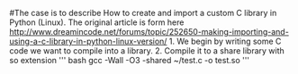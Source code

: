 #The case is to describe How to create and import a custom C library in Python (Linux). 
The original article is form here http://www.dreamincode.net/forums/topic/252650-making-importing-and-using-a-c-library-in-python-linux-version/
    1. We begin by writing some C code we want to compile into a library. 
    2. Compile it to a share library with so extension 
        ''' bash
        gcc -Wall -O3 -shared ~/test.c -o test.so 
        ''' 
    
